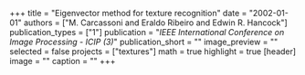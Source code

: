 +++
title = "Eigenvector method for texture recognition"
date = "2002-01-01"
authors = ["M. Carcassoni and Eraldo Ribeiro and Edwin R. Hancock"]
publication_types = ["1"]
publication = "_IEEE International Conference on Image Processing - ICIP (3)_"
publication_short = ""
image_preview = ""
selected = false
projects = ["textures"]
math = true
highlight = true
[header]
image = ""
caption = ""
+++


